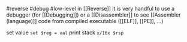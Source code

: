 #reverse #debug #low-level 
in [[Reverse]] it is very handful to use a debugger (for [[Debugging]]) or a [[Disassembler]] to see [[Assembler (language)]] code from compiled executable ([[ELF]], [[PE]], ...)

set value `set $reg = val`
print stack `x/16x $rsp`
